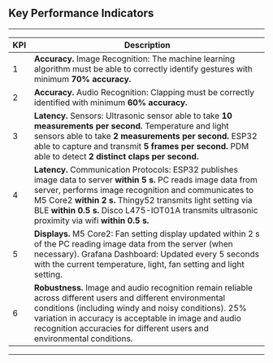 ## Key Performance Indicators
---

| KPI  | Description                                                              |
|------|--------------------------------------------------------------------------|
| 1    | **Accuracy.** Image Recognition: The machine learning algorithm must be able to correctly identify gestures with minimum **70% accuracy.** |
| 2    | **Accuracy.** Audio Recognition: Clapping must be correctly identified with minimum **60% accuracy.** |
| 3    | **Latency.** Sensors: Ultrasonic sensor able to take **10 measurements per second.** Temperature and light sensors able to take **2 measurements per second.** ESP32 able to capture and transmit **5 frames per second.** PDM able to detect **2 distinct claps per second.** |
| 4    | **Latency.** Communication Protocols: ESP32 publishes image data to server **within 5 s.** PC reads image data from server, performs image recognition and communicates to M5 Core2 **within 2 s.** Thingy52 transmits light setting via BLE **within 0.5 s.** Disco L475-IOT01A transmits ultrasonic proximity via wifi **within 0.5 s.** |
| 5    | **Displays.** M5 Core2: Fan setting display updated within 2 s of the PC reading image data from the server (when necessary). Grafana Dashboard: Updated every 5 seconds with the current temperature, light, fan setting and light setting. |
| 6    | **Robustness.** Image and audio recognition remain reliable across different users and different environmental conditions (including windy and noisy conditions). 25% variation in accuracy is acceptable in image and audio recognition accuracies for different users and environmental conditions. |

---